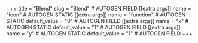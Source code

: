 +++
title = "Blend"
slug = "Blend" # AUTOGEN FIELD
[[extra.args]]
name = "icon" # AUTOGEN STATIC
[[extra.args]]
name = "function" # AUTOGEN STATIC
default_value = "0" # AUTOGEN FIELD
[[extra.args]]
name = "x" # AUTOGEN STATIC
default_value = "1" # AUTOGEN FIELD
[[extra.args]]
name = "y" # AUTOGEN STATIC
default_value = "1" # AUTOGEN FIELD
+++